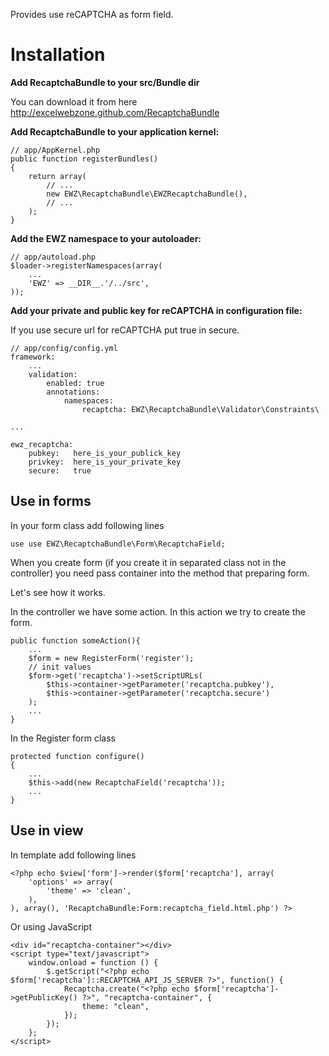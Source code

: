 Provides use reCAPTCHA as form field.

Installation
============

**Add RecaptchaBundle to your src/Bundle dir**

You can download it from here http://excelwebzone.github.com/RecaptchaBundle

**Add RecaptchaBundle to your application kernel:**

    // app/AppKernel.php
    public function registerBundles()
    {
        return array(
            // ...
            new EWZ\RecaptchaBundle\EWZRecaptchaBundle(),
            // ...
        );
    }

**Add the EWZ namespace to your autoloader:**

    // app/autoload.php
    $loader->registerNamespaces(array(
        ...
        'EWZ' => __DIR__.'/../src',
    ));

**Add your private and public key for reCAPTCHA in configuration file:**

If you use secure url for reCAPTCHA put true in secure.

    // app/config/config.yml
    framework:
        ...
        validation:
            enabled: true
            annotations:
                namespaces:
                    recaptcha: EWZ\RecaptchaBundle\Validator\Constraints\

    ...

    ewz_recaptcha:
        pubkey:   here_is_your_publick_key
        privkey:  here_is_your_private_key
        secure:   true
    

Use in forms
------------

In your form class add following lines

    use use EWZ\RecaptchaBundle\Form\RecaptchaField;

When you create form (if you create it in separated class not in the controller) 
you need pass container into the method that preparing form.

Let's see how it works.

In the controller we have some action. In this action we try to create the form. 

    public function someAction(){
        ...
        $form = new RegisterForm('register');
        // init values
        $form->get('recaptcha')->setScriptURLs(
            $this->container->getParameter('recaptcha.pubkey'),
            $this->container->getParameter('recaptcha.secure')
        );
        ...
    }

In the Register form class

    protected function configure()
    {
        ...
        $this->add(new RecaptchaField('recaptcha'));
        ...
    }

Use in view
-----------

In template add following lines

    <?php echo $view['form']->render($form['recaptcha'], array(
        'options' => array(
            'theme' => 'clean',
        ),
    ), array(), 'RecaptchaBundle:Form:recaptcha_field.html.php') ?>

Or using JavaScript

    <div id="recaptcha-container"></div>
    <script type="text/javascript">
        window.onload = function () {
            $.getScript("<?php echo $form['recaptcha']::RECAPTCHA_API_JS_SERVER ?>", function() {
                Recaptcha.create("<?php echo $form['recaptcha']->getPublicKey() ?>", "recaptcha-container", {
                    theme: "clean",
                });
            });
        };
    </script>
